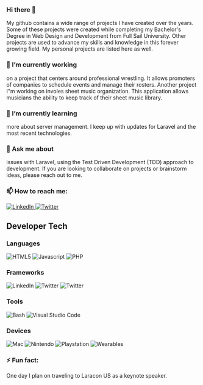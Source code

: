 ### Hi there 👋

My github contains a wide range of projects I have created over the years. Some of these projects were created while completing my Bachelor's Degree in Web Design and Development from Full Sail University. Other projects are used to advance my skills and knowledge in this forever growing field. My personal projects are listed here as well.

### 🔭 I’m currently working

on a project that centers around professional wrestling. It allows promoters of companies to schedule events and manage their rosters. Another project I"m working on involes sheet music organization. This application allows musicians the ability to keep track of their sheet music library.

### 🌱 I’m currently learning

more about server management. I keep up with updates for Laravel and the most recent technologies.

### 💬 Ask me about

issues with Laravel, using the Test Driven Development (TDD) approach to development. If you are looking to collaborate on projects or brainstorm ideas, please reach out to me.

### 📫 How to reach me:
<p align="left">
    <a href="https://www.linkedin.com/in/jeffrey-davidson-8176205a">
        <img src="https://raw.githubusercontent.com/jeffreydavidson/jeffreydavidson/master/badges/social/linkedin.svg" alt="LinkedIn" style="max-width:100%;">
    </a>
    <a href="https://twitter.com/jdavidsonwebdev">
        <img src="https://raw.githubusercontent.com/jeffreydavidson/jeffreydavidson/master/badges/social/twitter.svg" alt="Twitter" style="max-width:100%;">
    </a>
</p>

## Developer Tech

### Languages
<p align="left">
    <img src="https://raw.githubusercontent.com/jeffreydavidson/jeffreydavidson/master/badges/languages/html.svg" alt="HTML5" style="max-width:100%;">
    <img src="https://raw.githubusercontent.com/jeffreydavidson/jeffreydavidson/master/badges/languages/js.svg" alt="Javascript" style="max-width:100%;">
    <img src="https://raw.githubusercontent.com/jeffreydavidson/jeffreydavidson/master/badges/languages/php.svg" alt="PHP" style="max-width:100%;">
</p>

### Frameworks
<p align="left">
    <img src="https://raw.githubusercontent.com/jeffreydavidson/jeffreydavidson/master/badges/languages/frameworks/angular.svg" alt="LinkedIn" style="max-width:100%;">
    <img src="https://raw.githubusercontent.com/jeffreydavidson/jeffreydavidson/master/badges/languages/frameworks/react.svg" alt="Twitter" style="max-width:100%;">
    <img src="https://raw.githubusercontent.com/jeffreydavidson/jeffreydavidson/master/badges/languages/frameworks/vue.svg" alt="Twitter" style="max-width:100%;">
</p>

### Tools
<p align="left">
    <img src="https://raw.githubusercontent.com/jeffreydavidson/jeffreydavidson/master/badges/tools/bash.svg" alt="Bash" style="max-width:100%;">
    <img src="https://raw.githubusercontent.com/jeffreydavidson/jeffreydavidson/master/badges/tools/visualstudio_code.svg" alt="Visual Studio Code" style="max-width:100%;">
</p>

### Devices
<p align="left">
    <img src="https://raw.githubusercontent.com/jeffreydavidson/jeffreydavidson/master/badges/devices/mac.svg" alt="Mac" style="max-width:100%;">
    <img src="https://raw.githubusercontent.com/jeffreydavidson/jeffreydavidson/master/badges/devices/nintendo.svg" alt="Nintendo" style="max-width:100%;">
    <img src="https://raw.githubusercontent.com/jeffreydavidson/jeffreydavidson/master/badges/devices/playstation.svg" alt="Playstation" style="max-width:100%;">
    <img src="https://raw.githubusercontent.com/jeffreydavidson/jeffreydavidson/master/badges/devices/wearables.svg" alt="Wearables" style="max-width:100%;">
</p>

### ⚡ Fun fact:

One day I plan on traveling to Laracon US as a keynote speaker.
